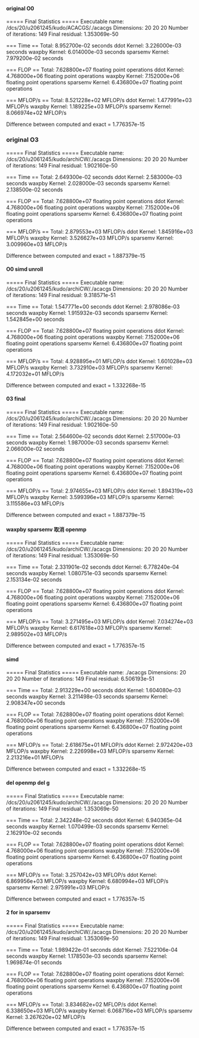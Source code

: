 #### original O0

===== Final Statistics =====
Executable name:      /dcs/20/u2061245/kudo/ACACGS/./acacgs
Dimensions:           20 20 20
Number of iterations: 149
Final residual:       1.353069e-50

=== Time ==
Total:           8.952700e-02 seconds
ddot Kernel:     3.226000e-03 seconds
waxpby Kernel:   6.014000e-03 seconds
sparsemv Kernel: 7.979200e-02 seconds

=== FLOP ==
Total:           7.628800e+07 floating point operations
ddot Kernel:     4.768000e+06 floating point operations
waxpby Kernel:   7.152000e+06 floating point operations
sparsemv Kernel: 6.436800e+07 floating point operations

=== MFLOP/s ==
Total:           8.521228e+02 MFLOP/s
ddot Kernel:     1.477991e+03 MFLOP/s
waxpby Kernel:   1.189225e+03 MFLOP/s
sparsemv Kernel: 8.066974e+02 MFLOP/s

Difference between computed and exact = 1.776357e-15


### original O3
===== Final Statistics =====
Executable name:      /dcs/20/u2061245/kudo/archiCW/./acacgs
Dimensions:           20 20 20
Number of iterations: 149
Final residual:       1.902160e-50

=== Time ==
Total:           2.649300e-02 seconds
ddot Kernel:     2.583000e-03 seconds
waxpby Kernel:   2.028000e-03 seconds
sparsemv Kernel: 2.138500e-02 seconds

=== FLOP ==
Total:           7.628800e+07 floating point operations
ddot Kernel:     4.768000e+06 floating point operations
waxpby Kernel:   7.152000e+06 floating point operations
sparsemv Kernel: 6.436800e+07 floating point operations

=== MFLOP/s ==
Total:           2.879553e+03 MFLOP/s
ddot Kernel:     1.845916e+03 MFLOP/s
waxpby Kernel:   3.526627e+03 MFLOP/s
sparsemv Kernel: 3.009960e+03 MFLOP/s

Difference between computed and exact = 1.887379e-15


#### O0 simd unroll
===== Final Statistics =====
Executable name:      /dcs/20/u2061245/kudo/archiCW/./acacgs
Dimensions:           20 20 20
Number of iterations: 149
Final residual:       9.318571e-51

=== Time ==
Total:           1.547771e+00 seconds
ddot Kernel:     2.978086e-03 seconds
waxpby Kernel:   1.915932e-03 seconds
sparsemv Kernel: 1.542845e+00 seconds

=== FLOP ==
Total:           7.628800e+07 floating point operations
ddot Kernel:     4.768000e+06 floating point operations
waxpby Kernel:   7.152000e+06 floating point operations
sparsemv Kernel: 6.436800e+07 floating point operations

=== MFLOP/s ==
Total:           4.928895e+01 MFLOP/s
ddot Kernel:     1.601028e+03 MFLOP/s
waxpby Kernel:   3.732910e+03 MFLOP/s
sparsemv Kernel: 4.172032e+01 MFLOP/s

Difference between computed and exact = 1.332268e-15 

#### 03 final
===== Final Statistics =====
Executable name:      /dcs/20/u2061245/kudo/archiCW/./acacgs
Dimensions:           20 20 20
Number of iterations: 149
Final residual:       1.902160e-50

=== Time ==
Total:           2.564600e-02 seconds
ddot Kernel:     2.517000e-03 seconds
waxpby Kernel:   1.987000e-03 seconds
sparsemv Kernel: 2.066000e-02 seconds

=== FLOP ==
Total:           7.628800e+07 floating point operations
ddot Kernel:     4.768000e+06 floating point operations
waxpby Kernel:   7.152000e+06 floating point operations
sparsemv Kernel: 6.436800e+07 floating point operations

=== MFLOP/s ==
Total:           2.974655e+03 MFLOP/s
ddot Kernel:     1.894319e+03 MFLOP/s
waxpby Kernel:   3.599396e+03 MFLOP/s
sparsemv Kernel: 3.115586e+03 MFLOP/s

Difference between computed and exact = 1.887379e-15 

#### waxpby sparsemv 取消 openmp

===== Final Statistics =====
Executable name:      /dcs/20/u2061245/kudo/archiCW/./acacgs
Dimensions:           20 20 20
Number of iterations: 149
Final residual:       1.353069e-50

=== Time ==
Total:           2.331901e-02 seconds
ddot Kernel:     6.778240e-04 seconds
waxpby Kernel:   1.080751e-03 seconds
sparsemv Kernel: 2.153134e-02 seconds

=== FLOP ==
Total:           7.628800e+07 floating point operations
ddot Kernel:     4.768000e+06 floating point operations
waxpby Kernel:   7.152000e+06 floating point operations
sparsemv Kernel: 6.436800e+07 floating point operations

=== MFLOP/s ==
Total:           3.271495e+03 MFLOP/s
ddot Kernel:     7.034274e+03 MFLOP/s
waxpby Kernel:   6.617618e+03 MFLOP/s
sparsemv Kernel: 2.989502e+03 MFLOP/s

Difference between computed and exact = 1.776357e-15 

#### simd
===== Final Statistics =====
Executable name:      ./acacgs
Dimensions:           20 20 20
Number of iterations: 149
Final residual:       6.506193e-51

=== Time ==
Total:           2.913229e+00 seconds
ddot Kernel:     1.604080e-03 seconds
waxpby Kernel:   3.211498e-03 seconds
sparsemv Kernel: 2.908347e+00 seconds

=== FLOP ==
Total:           7.628800e+07 floating point operations
ddot Kernel:     4.768000e+06 floating point operations
waxpby Kernel:   7.152000e+06 floating point operations
sparsemv Kernel: 6.436800e+07 floating point operations

=== MFLOP/s ==
Total:           2.618675e+01 MFLOP/s
ddot Kernel:     2.972420e+03 MFLOP/s
waxpby Kernel:   2.226998e+03 MFLOP/s
sparsemv Kernel: 2.213216e+01 MFLOP/s

Difference between computed and exact = 1.332268e-15 

#### del openmp del g
===== Final Statistics =====
Executable name:      /dcs/20/u2061245/kudo/archiCW/./acacgs
Dimensions:           20 20 20
Number of iterations: 149
Final residual:       1.353069e-50

=== Time ==
Total:           2.342248e-02 seconds
ddot Kernel:     6.940365e-04 seconds
waxpby Kernel:   1.070499e-03 seconds
sparsemv Kernel: 2.162910e-02 seconds

=== FLOP ==
Total:           7.628800e+07 floating point operations
ddot Kernel:     4.768000e+06 floating point operations
waxpby Kernel:   7.152000e+06 floating point operations
sparsemv Kernel: 6.436800e+07 floating point operations

=== MFLOP/s ==
Total:           3.257042e+03 MFLOP/s
ddot Kernel:     6.869956e+03 MFLOP/s
waxpby Kernel:   6.680994e+03 MFLOP/s
sparsemv Kernel: 2.975991e+03 MFLOP/s

Difference between computed and exact = 1.776357e-15 

#### 2 for in sparsemv
===== Final Statistics =====
Executable name:      /dcs/20/u2061245/kudo/archiCW/./acacgs
Dimensions:           20 20 20
Number of iterations: 149
Final residual:       1.353069e-50

=== Time ==
Total:           1.989422e-01 seconds
ddot Kernel:     7.522106e-04 seconds
waxpby Kernel:   1.178503e-03 seconds
sparsemv Kernel: 1.969874e-01 seconds

=== FLOP ==
Total:           7.628800e+07 floating point operations
ddot Kernel:     4.768000e+06 floating point operations
waxpby Kernel:   7.152000e+06 floating point operations
sparsemv Kernel: 6.436800e+07 floating point operations

=== MFLOP/s ==
Total:           3.834682e+02 MFLOP/s
ddot Kernel:     6.338650e+03 MFLOP/s
waxpby Kernel:   6.068716e+03 MFLOP/s
sparsemv Kernel: 3.267620e+02 MFLOP/s

Difference between computed and exact = 1.776357e-15 

